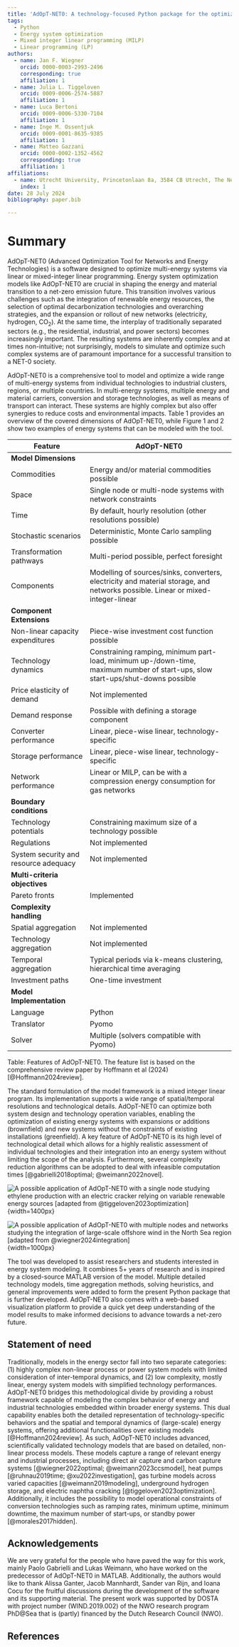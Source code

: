 ```yaml
---
title: 'AdOpT-NET0: A technology-focused Python package for the optimization of multi-energy systems'
tags:
  - Python
  - Energy system optimization
  - Mixed integer linear programming (MILP)
  - Linear programming (LP)
authors:
  - name: Jan F. Wiegner
    orcid: 0000-0003-2993-2496
    corresponding: true
    affiliation: 1
  - name: Julia L. Tiggeloven
    orcid: 0009-0006-2574-5887
    affiliation: 1
  - name: Luca Bertoni
    orcid: 0009-0006-5330-7104
    affiliation: 1
  - name: Inge M. Ossentjuk
    orcid: 0009-0001-8635-9385
    affiliation: 1
  - name: Matteo Gazzani
    orcid: 0000-0002-1352-4562
    corresponding: true
    affiliation: 1
affiliations:
  - name: Utrecht University, Princetonlaan 8a, 3584 CB Utrecht, The Netherlands
    index: 1
date: 28 July 2024
bibliography: paper.bib

---
```


# Summary

AdOpT-NET0 (Advanced Optimization Tool for Networks and Energy Technologies) is a
software designed to optimize multi-energy systems via linear or mixed-integer linear
programming. Energy system optimization models like AdOpT-NET0 are crucial in shaping
the energy and material transition to a net-zero emission future. This transition
involves various challenges such as the integration of renewable energy resources, the
selection of optimal decarbonization technologies and overarching strategies, and the
expansion or rollout of new networks (electricity, hydrogen, CO<sub>2</sub>). At the same time, the
interplay of traditionally separated sectors (e.g., the residential, industrial, and
power sectors) becomes increasingly important. The resulting systems are inherently
complex and at times non-intuitive; not surprisingly, models to simulate and optimize
such complex systems are of paramount importance for a successful transition to a NET-0
society.

AdOpT-NET0 is a comprehensive tool to model and optimize a wide range of multi-energy
systems from individual technologies to industrial clusters, regions, or multiple
countries. In multi-energy systems, multiple energy and material carriers, conversion
and storage technologies, as well as means of transport can interact. These systems are
highly complex but also offer synergies to reduce costs and environmental impacts. Table
1 provides an overview of the covered dimensions of AdOpT-NET0, while
Figure 1 and 2 show two examples of energy systems that can be modeled with the tool.

| **Feature**                                         | **AdOpT-NET0**                                                                                                                 |
|-----------------------------------------------------|--------------------------------------------------------------------------------------------------------------------------------|
| **Model Dimensions**                                |                                                                                                                                |
| Commodities                                         | Energy and/or material commodities possible                                                                                    |
| Space                                               | Single node or multi-node systems with network constraints                                                                     |
| Time                                                | By default, hourly resolution (other resolutions possible)                                                                     |
| Stochastic scenarios                                | Deterministic, Monte Carlo sampling possible                                                                                   |
| Transformation pathways                             | Multi-period possible, perfect foresight                                                                                       |
| Components                                          | Modelling of sources/sinks, converters, electricity and material storage, and networks possible. Linear or mixed-integer-linear|
| **Component Extensions**                            |                                                                                                                                |
| Non-linear capacity expenditures                    | Piece-wise investment cost function possible                                                                                   |
| Technology dynamics                                 | Constraining ramping, minimum part-load, minimum up-/down-time, maximum number of start-ups, slow start-ups/shut-downs possible|
| Price elasticity of demand                          | Not implemented                                                                                                                |
| Demand response                                     | Possible with defining a storage component                                                                                     |
| Converter performance                               | Linear, piece-wise linear, technology-specific                                                                                 |
| Storage performance                                 | Linear, piece-wise linear, technology-specific                                                                                 |
| Network performance                                 | Linear or MILP, can be with a compression energy consumption for gas networks                                                  |
| **Boundary conditions**                             |                                                                                                                                |
| Technology potentials                               | Constraining maximum size of a technology possible                                                                             |
| Regulations                                         | Not implemented                                                                                                                |
| System security and resource adequacy               | Not implemented                                                                                                                |
| **Multi-criteria objectives**                       |                                                                                                                                |
| Pareto fronts                                       | Implemented                                                                                                                    |
| **Complexity handling**                             |                                                                                                                                |
| Spatial aggregation                                 | Not implemented                                                                                                                |
| Technology aggregation                              | Not implemented                                                                                                                |
| Temporal aggregation                                | Typical periods via k-means clustering, hierarchical time averaging                                                            |
| Investment paths                                    | One-time investment                                                                                                            |
| **Model Implementation**                            |                                                                                                                                |
| Language                                            | Python                                                                                                                         |
| Translator                                          | Pyomo                                                                                                                          |
| Solver                                              | Multiple (solvers compatible with Pyomo)                                                                                       |

Table: Features of AdOpT-NET0. The feature list is based on the comprehensive review paper by Hoffmann et al (2024) [@Hoffmann2024review].

The standard formulation of the model framework is a mixed integer linear program. Its
implementation supports a wide range of spatial/temporal resolutions and technological
details. AdOpT-NET0 can optimize both system design and technology operation variables,
enabling the optimization of existing energy systems with expansions or additions 
(brownfield) and new systems without the constraints of existing installations 
(greenfield). A key feature of AdOpT-NET0 is its high level of technological detail 
which allows for a highly realistic assessment of individual technologies and their
integration into an energy system without limiting the scope of the analysis.
Furthermore, several complexity reduction algorithms can be adopted to deal with
infeasible computation times [@gabrielli2018optimal; @weimann2022novel].

![A possible application of AdOpT-NET0 with a single node studying ethylene production 
with an electric cracker relying on variable renewable energy sources 
[adapted from @tiggeloven2023optimization]](./Single_node.svg){width=1400px}

![A possible application of AdOpT-NET0 with multiple nodes and networks studying the 
integration of large-scale offshore wind in the North Sea region
[adapted from @wiegner2024integration]](./Multiple_nodes.svg){width=1000px}

The tool was developed to assist researchers and students interested in energy system
modeling. It combines 5+ years of research and is inspired by a closed-source MATLAB
version of the model. Multiple detailed technology models, time aggregation methods,
solving heuristics, and general improvements were added to form the present Python
package that is further developed. AdOpT-NET0 also comes with a web-based visualization
platform to provide a quick yet deep understanding of the model results to make informed
decisions to advance towards a net-zero future.

## Statement of need

Traditionally, models in the energy sector fall into two separate categories: (1) highly
complex non-linear process or power system models with limited consideration of
inter-temporal dynamics, and (2) low complexity, mostly linear, energy system models with
simplified technology performances. AdOpT-NET0 bridges this methodological divide by providing a 
robust framework capable of modeling the complex behavior of energy and industrial technologies 
embedded within broader energy systems. This dual capability enables both the detailed representation 
of technology-specific behaviors and the spatial and temporal dynamics of (large-scale) energy systems,
offering additional functionalities over existing models [@Hoffmann2024review].
As such, AdOpT-NET0 includes advanced, scientifically validated
technology models that are based on detailed, non-linear process models.
These models capture a range of relevant energy and industrial processes, 
including direct air capture and carbon capture systems [@wiegner2022optimal; @weimann2023ccsmodel], heat
pumps [@ruhnau2019time; @xu2022investigation], gas turbine models across varied capacities
[@weimann2019modeling], underground hydrogen storage, and electric naphtha
cracking [@tiggeloven2023optimization]. Additionally, it includes the possibility to
model operational constraints of conversion technologies such as ramping rates, minimum
uptime, minimum downtime, the maximum number of start-ups, or standby
power [@morales2017hidden].


## Acknowledgements

We are very grateful for the people who have paved the way for this work, mainly Paolo
Gabrielli and Lukas Weimann, who have worked on the predecessor of AdOpT-NET0 in MATLAB.
Additionally, the authors would like to thank Alissa Ganter, Jacob Mannhardt, Sander
van Rijn, and Ioana Cocu for the fruitful discussions during the development of the 
software and its supporting material. The present work was supported by DOSTA with 
project number (WIND.2019.002) of the NWO research program PhD@Sea that is (partly) 
financed by the Dutch Research Council (NWO).

## References
